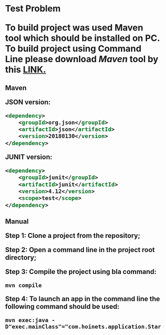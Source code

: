 <h1>Test Problem<br>

To build project was used **Maven** tool which should be installed on PC. 
To build project using Command Line please download *Maven* tool by this [**LINK.**](https://maven.apache.org/download.cgi)
<h2>Maven<br>
<p>JSON version:<br>

```xml
<dependency>
    <groupId>org.json</groupId>
    <artifactId>json</artifactId>
    <version>20180130</version>
</dependency>
```
JUNIT version:
```xml
<dependency>
    <groupId>junit</groupId>
    <artifactId>junit</artifactId>
    <version>4.12</version>
    <scope>test</scope>
</dependency>
```
<h2>Manual<br>

**Step 1:** Clone a project from the repository;<br>

**Step 2:** Open a command line in the project root directory;<br>

**Step 3:** Compile the project using bla command:
```ftl
mvn compile
```
**Step 4:** To launch an app in the command line the following command should be used:
```ftl
mvn exec:java -D"exec.mainClass"="com.hoinets.application.Starter"
```